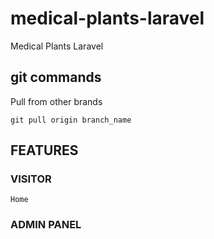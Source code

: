 # medical-plants-laravel
Medical Plants Laravel

## git commands

Pull from other brands

```
git pull origin branch_name
```


## FEATURES

### VISITOR

    Home
    

### ADMIN PANEL